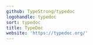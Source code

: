 ```yaml
---
github: TypeStrong/typedoc
logohandle: typedoc
sort: typedoc
title: TypeDoc
website: 'https://typedoc.org/'
---
```

